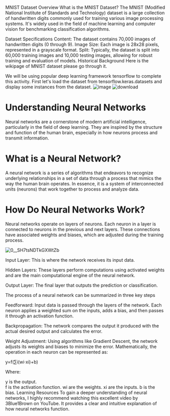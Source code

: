 MNIST Dataset Overview
What is the MNIST Dataset?
The MNIST (Modified National Institute of Standards and Technology) dataset is a large collection of handwritten digits commonly used for training various image processing systems. It's widely used in the field of machine learning and computer vision for benchmarking classification algorithms.

Dataset Specifications
Content: The dataset contains 70,000 images of handwritten digits (0 through 9).
Image Size: Each image is 28x28 pixels, represented in a grayscale format.
Split: Typically, the dataset is split into 60,000 training images and 10,000 testing images, allowing for robust training and evaluation of models.
Historical Background
Here is the wikipage of MNIST dataset please go through it.

We will be using popular deep learning framework tensorflow to complete this activity. First let's load the dataset from tensorflow.keras.datasets and display some instances from the dataset.
![image](https://github.com/Zarko36/Training-Neural-Network-on-MNIST-dataset/assets/74474117/31f00ef3-1da4-44f9-ba95-96d10727222d)
![download](https://github.com/Zarko36/Training-Neural-Network-on-MNIST-dataset/assets/74474117/b2845149-27b6-44d8-96a8-9741458512fb)

# Understanding Neural Networks
Neural networks are a cornerstone of modern artificial intelligence, particularly in the field of deep learning. They are inspired by the structure and function of the human brain, especially in how neurons process and transmit information.

# What is a Neural Network?
A neural network is a series of algorithms that endeavors to recognize underlying relationships in a set of data through a process that mimics the way the human brain operates. In essence, it is a system of interconnected units (neurons) that work together to process and analyze data.

# How Do Neural Networks Work?
Neural networks operate on layers of neurons. Each neuron in a layer is connected to neurons in the previous and next layers. These connections have associated weights and biases, which are adjusted during the training process.

![0__SH7tsNDTkGXWtZb](https://github.com/Zarko36/Training-Neural-Network-on-MNIST-dataset/assets/74474117/a1e69d6d-ab6d-41f7-9881-fc4dffc0e34c)

Input Layer: This is where the network receives its input data.

Hidden Layers: These layers perform computations using activated weights and are the main computational engine of the neural network.

Output Layer: The final layer that outputs the prediction or classification.

The process of a neural network can be summarized in three key steps

Feedforward: Input data is passed through the layers of the network. Each neuron applies a weighted sum on the inputs, adds a bias, and then passes it through an activation function.

Backpropagation: The network compares the output it produced with the actual desired output and calculates the error.

Weight Adjustment: Using algorithms like Gradient Descent, the network adjusts its weights and biases to minimize the error.
Mathematically, the operation in each neuron can be represented as:

y=f(∑i(wi⋅xi)+b) 

Where:

y  is the output.\
f  is the activation function.
wi  are the weights.
xi  are the inputs.
b  is the bias.
Learning Resources
To gain a deeper understanding of neural networks, I highly recommend watching this excellent video by 3Blue1Brown on YouTube. It provides a clear and intuitive explanation of how neural networks function.
